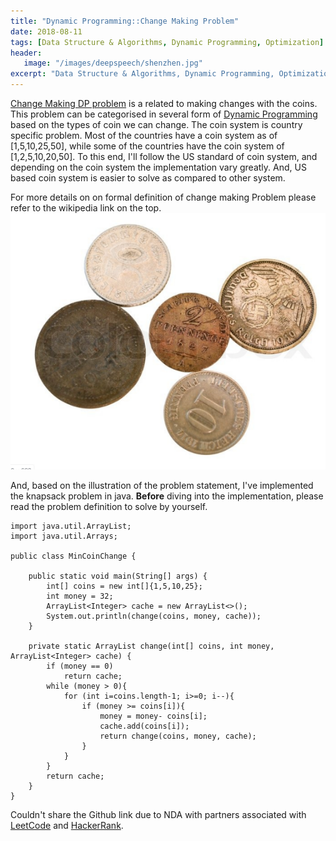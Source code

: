 ```yaml
---
title: "Dynamic Programming::Change Making Problem"
date: 2018-08-11
tags: [Data Structure & Algorithms, Dynamic Programming, Optimization]
header:
   image: "/images/deepspeech/shenzhen.jpg"
excerpt: "Data Structure & Algorithms, Dynamic Programming, Optimization"
---
```


[Change Making DP problem](https://en.wikipedia.org/wiki/Change-making_problem) is a related to making changes with the 
coins. This problem can be categorised in  several form of [Dynamic Programming](https://en.wikipedia.org/wiki/Dynamic_programming)
based on the types of coin we can change. The coin system is country specific problem. Most of the countries have a 
coin system as of [1,5,10,25,50], while some of the countries have the coin system of [1,2,5,10,20,50].
To this end, I'll follow the US standard of coin system, and depending on the coin system the implementation vary greatly.
And, US based coin system is easier to solve as compared to other system.  

For more details on on formal definition of change making Problem please
 refer to the wikipedia link on the top. ![change making problem](/images/changemaking/changemaking.png)

And, based on the illustration of the problem statement, I've implemented the knapsack problem in java.
**Before** diving into the implementation, please read the problem definition to solve by yourself.


```
import java.util.ArrayList;
import java.util.Arrays;

public class MinCoinChange {

    public static void main(String[] args) {
        int[] coins = new int[]{1,5,10,25};
        int money = 32;
        ArrayList<Integer> cache = new ArrayList<>();
        System.out.println(change(coins, money, cache));
    }

    private static ArrayList change(int[] coins, int money, ArrayList<Integer> cache) {
        if (money == 0)
            return cache;
        while (money > 0){
            for (int i=coins.length-1; i>=0; i--){
                if (money >= coins[i]){
                    money = money- coins[i];
                    cache.add(coins[i]);
                    return change(coins, money, cache);
                }
            }
        }
        return cache;
    }
}
```

Couldn't share the Github link due to NDA with partners associated with [LeetCode](https://leetcode.com/) 
and [HackerRank](https://www.hackerrank.com/).
